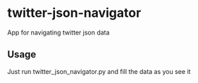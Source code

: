 # twitter-json-navigator

App for navigating twitter json data

## Usage

Just run twitter_json_navigator.py and fill the data as you see it
